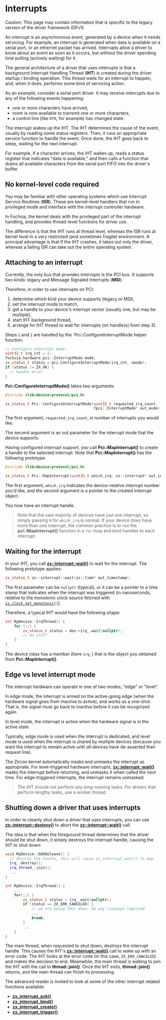 # Interrupts

Caution: This page may contain information that is specific to the legacy
version of the driver framework (DFv1).

An interrupt is an asynchronous event, generated by a device when it needs servicing.
For example, an interrupt is generated when data is available on a serial port,
or an ethernet packet has arrived.
Interrupts allow a driver to know about an event as soon as it
occurs, but without the driver spending time polling (actively waiting) for it.

The general architecture of a driver that uses interrupts is that a background
Interrupt Handling Thread (**IHT**) is created during the driver startup / binding
operation.
This thread waits for an interrupt to happen, and, when it does, performs some
kind of servicing action.

As an example, consider a serial port driver.
It may receive interrupts due to any of the following events happening:

*   one or more characters have arrived,
*   room is now available to transmit one or more characters,
*   a control line (like `DTR`, for example) has changed state.

The interrupt wakes up the IHT.
The IHT determines the cause of the event, usually by reading some status registers.
Then, it runs an appropriate service function to handle the event.
Once done, the IHT goes back to sleep, waiting for the next interrupt.

For example, if a character arrives, the IHT wakes up, reads a status register that
indicates "data is available," and then calls a function that drains all available
characters from the serial port FIFO into the driver's buffer.

## No kernel-level code required

You may be familiar with other operating systems which use Interrupt
Service Routines (**ISR**).
These are kernel-level handlers that run in privileged mode and interface with
the interrupt controller hardware.

In Fuchsia, the kernel deals with the privileged part of the interrupt
handling, and provides thread-level functions for driver use.

The difference is that the IHT runs at thread level, whereas the ISR runs
at kernel level in a very restricted (and sometimes fragile) environment.
A principal advantage is that if the IHT crashes, it takes out only the
driver, whereas a failing ISR can take out the entire operating system.

## Attaching to an interrupt

Currently, the only bus that provides interrupts is the PCI bus.
It supports two kinds: legacy and Message Signaled Interrupts (**MSI**).

Therefore, in order to use interrupts on PCI:

1.  determine which kind your device supports (legacy or MSI),
2.  set the interrupt mode to match,
3.  get a handle to your device's interrupt vector (usually one, but may be multiple),
4.  start IHT background thread,
5.  arrange for IHT thread to wait for interrupts (on handle(s) from step 3).

Steps `1` and `2` are handled by the `Pci::ConfigureInterruptMode helper function:

```cpp
// Configure interrupt mode.
uint32_t irq_cnt = 1;
fuchsia_hardware_pci::InterruptMode mode;
zx_status_t status = pci.ConfigureInterruptMode(irq_cnt, &mode);
if (status != ZX_OK) {
  // handle error
}
```

**Pci::ConfigureInterruptMode()**
takes two arguments:

```cpp
#include <lib/device-protocol/pci.h>

zx_status_t Pci::ConfigureInterruptMode(uint32_t requested_irq_count,
                                        fpci::InterruptMode* out_mode);
```

The first argument, `requested_irq_count`, is number of interrupts you would like.

The second argument is an out parameter for the interrupt mode that the device supports.

Having configured interrupt support, you call **Pci::MapInterrupt()**
to create a handle to the selected interrupt. Note that
**Pci::MapInterrupt()** has the following prototype:

```cpp
#include <lib/device-protocol/pci.h>

zx_status_t Pci::MapInterrupt(uint32_t which_irq, zx::interrupt* out_interrupt);
```

The first argument, `which_irq`
indicates the device-relative interrupt number you'd like, and the second argument
is a pointer to the created interrupt object.

You now have an interrupt handle.

> Note that the vast majority of devices have just one interrupt, so simply passing
> `0` for `which_irq` is normal.
> If your device does have more than one interrupt, the common practice is to run the
> **pci::MapInterrupt()** function in a `for` loop
> and bind handles to each interrupt.

## Waiting for the interrupt

In your IHT, you call [**zx::interrupt::wait()**](/docs/reference/syscalls/interrupt_wait.md)
to wait for the interrupt.
The following prototype applies:

```cpp
zx_status_t zx::interrupt::wait(zx::time* out_timestamp);
```

The first parameter can be `nullptr` (typical), or it can be a pointer to a time
stamp that indicates when the interrupt was triggered (in nanoseconds,
relative to the monotonic clock source fetched with
[`zx_clock_get_monotonic()`](/docs/reference/syscalls/clock_get_monotonic.md)).

Therefore, a typical IHT would have the following shape:

```cpp
int MyDevice::IrqThread() {
    for (;;) {
        zx_status_t status = dev->irq_.wait(nullptr);
        // do stuff
    }
}
```

The device class has a member (here `irq_`) that is the object you obtained from
**Pci::MapInterrupt()**.

## Edge vs level interrupt mode

The interrupt hardware can operate in one of two modes; "edge" or "level".

In edge mode, the interrupt is armed on the active-going edge (when the hardware
signal goes from inactive to active), and works as a one-shot.
That is, the signal must go back to inactive before it can be recognized again.

In level mode, the interrupt is active when the hardware signal is in the
active state.

Typically, edge mode is used when the interrupt is dedicated, and level mode is
used when the interrupt is shared by multiple devices (because you want the
interrupt to remain active until *all* devices have de-asserted their request line).

The Zircon kernel automatically masks and unmasks the interrupt as appropriate.
For level-triggered hardware interrupts,
[**zx::interrupt::wait()**](/docs/reference/syscalls/interrupt_wait.md)
masks the interrupt before returning, and unmasks it when called the next time.
For edge-triggered interrupts, the interrupt remains unmasked.

> The IHT should not perform any long-running tasks.
> For drivers that perform lengthy tasks, use a worker thread.

## Shutting down a driver that uses interrupts

In order to cleanly shut down a driver that uses interrupts, you can use
[**zx::interrupt::destroy()**](/docs/reference/syscalls/interrupt_destroy.md)
to abort the
[**zx::interrupt::wait()**](/docs/reference/syscalls/interrupt_wait.md)
call.

The idea is that when the foreground thread determines that the driver should be
shut down, it simply destroys the interrupt handle, causing the IHT to shut down:

```cpp
void MyDevice::DdkRelease() {
  // destroy the handle, this will cause zx_interrupt_wait() to pop
  irq_.destroy();
  irq_thread_.join();
  ...
}

int MyDevice::IrqThread() {
    ...
    for(;;) {
        zx_status_t status = irq_.wait(nullptr);
        if (status == ZX_ERR_CANCELED) {
            // we are being shut down, do any cleanups required
            ...
            break;
        }
        ...
    }
}
```

The main thread, when requested to shut down, destroys the interrupt handle.
This causes the IHT's
[**zx::interrupt::wait()**](/docs/reference/syscalls/interrupt_wait.md)
call to wake up with an error code.
The IHT looks at the error code (in this case, `ZX_ERR_CANCELED`) and makes
the decision to end.
Meanwhile, the main thread is waiting to join the IHT with the call
to **thread::join()**.
Once the IHT exits, **thread::join()** returns, and the main
thread can finish its processing.

The advanced reader is invited to look at some of the other interrupt related
functions available:

*   [**zx_interrupt_ack()**](/docs/reference/syscalls/interrupt_ack.md)
*   [**zx_interrupt_bind()**](/docs/reference/syscalls/interrupt_bind.md)
*   [**zx_interrupt_create()**](/docs/reference/syscalls/interrupt_create.md)
*   [**zx_interrupt_trigger()**](/docs/reference/syscalls/interrupt_trigger.md)
